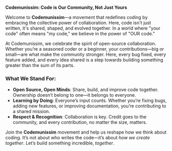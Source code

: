 
**Codemunissim: Code is Our Community, Not Just Yours**

Welcome to **Codemunissim**—a movement that redefines coding by embracing the collective power of collaboration. Here, code isn't just written, it's shared, shaped, and evolved together. In a world where "your code" often means "my code," we believe in the power of "OUR code."

At Codemunissim, we celebrate the spirit of open-source collaboration. Whether you’re a seasoned coder or a beginner, your contributions—big or small—are what make the community stronger. Here, every bug fixed, every feature added, and every idea shared is a step towards building something greater than the sum of its parts.

### What We Stand For:
- **Open Source, Open Minds**: Share, build, and improve code together. Ownership doesn’t belong to one—it belongs to everyone.
- **Learning by Doing**: Everyone’s input counts. Whether you’re fixing bugs, adding new features, or improving documentation, you’re contributing to a shared mission.
- **Respect & Recognition**: Collaboration is key. Credit goes to the community, and every contribution, no matter the size, matters.

Join the **Codemunissim** movement and help us reshape how we think about coding. It’s not about who writes the code—it’s about *how we create together*. Let’s build something incredible, *together*.

